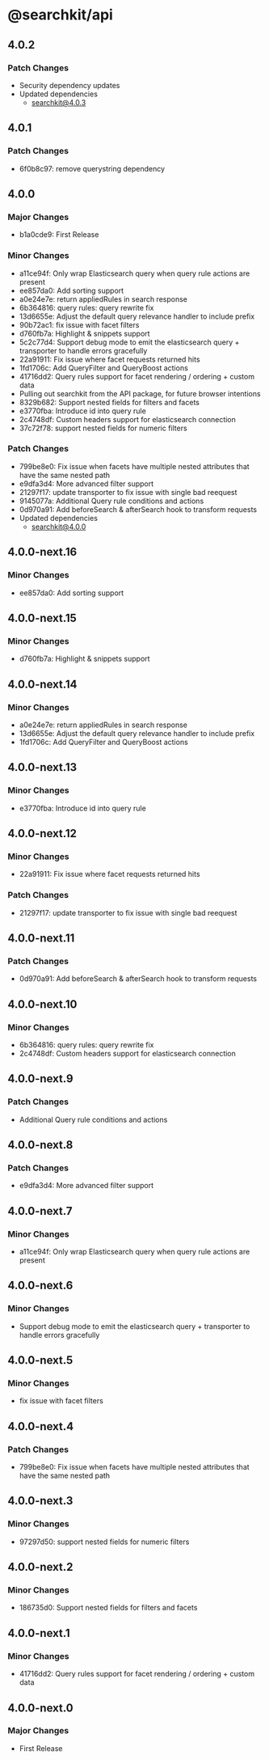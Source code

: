 # @searchkit/api

## 4.0.2

### Patch Changes

- Security dependency updates
- Updated dependencies
  - searchkit@4.0.3

## 4.0.1

### Patch Changes

- 6f0b8c97: remove querystring dependency

## 4.0.0

### Major Changes

- b1a0cde9: First Release

### Minor Changes

- a11ce94f: Only wrap Elasticsearch query when query rule actions are present
- ee857da0: Add sorting support
- a0e24e7e: return appliedRules in search response
- 6b364816: query rules: query rewrite fix
- 13d6655e: Adjust the default query relevance handler to include prefix
- 90b72ac1: fix issue with facet filters
- d760fb7a: Highlight & snippets support
- 5c2c77d4: Support debug mode to emit the elasticsearch query + transporter to handle errors gracefully
- 22a91911: Fix issue where facet requests returned hits
- 1fd1706c: Add QueryFilter and QueryBoost actions
- 41716dd2: Query rules support for facet rendering / ordering + custom data
- Pulling out searchkit from the API package, for future browser intentions
- 8329b682: Support nested fields for filters and facets
- e3770fba: Introduce id into query rule
- 2c4748df: Custom headers support for elasticsearch connection
- 37c72f78: support nested fields for numeric filters

### Patch Changes

- 799be8e0: Fix issue when facets have multiple nested attributes that have the same nested path
- e9dfa3d4: More advanced filter support
- 21297f17: update transporter to fix issue with single bad reequest
- 9145077a: Additional Query rule conditions and actions
- 0d970a91: Add beforeSearch & afterSearch hook to transform requests
- Updated dependencies
  - searchkit@4.0.0

## 4.0.0-next.16

### Minor Changes

- ee857da0: Add sorting support

## 4.0.0-next.15

### Minor Changes

- d760fb7a: Highlight & snippets support

## 4.0.0-next.14

### Minor Changes

- a0e24e7e: return appliedRules in search response
- 13d6655e: Adjust the default query relevance handler to include prefix
- 1fd1706c: Add QueryFilter and QueryBoost actions

## 4.0.0-next.13

### Minor Changes

- e3770fba: Introduce id into query rule

## 4.0.0-next.12

### Minor Changes

- 22a91911: Fix issue where facet requests returned hits

### Patch Changes

- 21297f17: update transporter to fix issue with single bad reequest

## 4.0.0-next.11

### Patch Changes

- 0d970a91: Add beforeSearch & afterSearch hook to transform requests

## 4.0.0-next.10

### Minor Changes

- 6b364816: query rules: query rewrite fix
- 2c4748df: Custom headers support for elasticsearch connection

## 4.0.0-next.9

### Patch Changes

- Additional Query rule conditions and actions

## 4.0.0-next.8

### Patch Changes

- e9dfa3d4: More advanced filter support

## 4.0.0-next.7

### Minor Changes

- a11ce94f: Only wrap Elasticsearch query when query rule actions are present

## 4.0.0-next.6

### Minor Changes

- Support debug mode to emit the elasticsearch query + transporter to handle errors gracefully

## 4.0.0-next.5

### Minor Changes

- fix issue with facet filters

## 4.0.0-next.4

### Patch Changes

- 799be8e0: Fix issue when facets have multiple nested attributes that have the same nested path

## 4.0.0-next.3

### Minor Changes

- 97297d50: support nested fields for numeric filters

## 4.0.0-next.2

### Minor Changes

- 186735d0: Support nested fields for filters and facets

## 4.0.0-next.1

### Minor Changes

- 41716dd2: Query rules support for facet rendering / ordering + custom data

## 4.0.0-next.0

### Major Changes

- First Release
